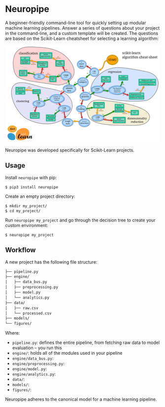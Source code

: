 # Neuropipe

A beginner-friendly command-line tool for quickly setting up modular machine learning pipelines. Answer a series of questions about your project in the command-line, and a custom template will be created. The questions are based on the Scikit-Learn cheatsheet for selecting a learning algorithm:

![Scikit-Learn Cheatsheet](docs/cheatsheet.png)

Neuropipe was developed specifically for Scikit-Learn projects.

<!--__Notable projects using neuropipe:__
* Poirot – plagiarism detection software
* BitVision – Bitcoin trading CLI that uses machine learning to predict price movements
* Sediment – program that predicts the quality of a wine given its physicochemical properties
* Aaron's LING 406 Project – program that classifies the sentiment of Bitcoin-related news headlines-->

## Usage

Install `neuropipe` with pip:

```
$ pip3 install neuropipe
 ```

Create an empty project directory:

```
$ mkdir my_project/
$ cd my_project/
```

Run `neuropipe my_project` and go through the decision tree to create your custom environment:

```
$ neuropipe my_project
```

## Workflow

A new project has the following file structure:

```bash
├── pipeline.py
├── engine/
│   ├── data_bus.py
│   ├── preprocessing.py
│   ├── model.py
│   └── analytics.py
├── data/
│   ├── raw.csv
│   └── processed.csv
├── models/
└── figures/
```

Where:
* `pipeline.py`: defines the entire pipeline, from fetching raw data to model evaluation – you run this
* `engine/`: holds all of the modules used in your pipeline
* `engine/data_bus.py`: 
* `engine/preprocessing.py`:
* `engine/model.py`:
* `engine/analytics.py`:
* `data/`:
* `models/`:
* `figures/`: 

Neuropipe adheres to the canonical model for a machine learning pipeline.

<!--## Pending Features
There's a lot of potential for this project. I'd like to turn this into a robust tool for easily scaffolding Scikit-Learn pipelines. Right now, the command-line questionnaire helps with generating custom `model.py` and `analytics.py` files, but in the future a user could provide more information about their dataset (i.e. if it's structured or unstructured, text, image, time series, etc.) and problem domain. That way, `preprocessing.py` could be populated with common preprocessing and data wrangling functions tailored to the user's task at hand. 
I'd also like to add more options for exploratory data analysis, feature selection, model evaluation, and cloud deployment.
* Easily generate random datasets, convert CSVs or dictionaries into dataframes, load toy datasets, or wrap your own functions for loading data
* Automatic caching for pre and post-processed datasets, so data doesn't have to be re-fetched (or scraped) on each run
* Use common data wrangling operations, such as breaking a list into n-sized sublists
* Answer a command-line questionnaire to automatically narrow down the learning algorithms available for you to test
* Use common model evaluation methods and metrics
* Visualize your dataset, the training process, and your results
* Serialize your pipeline and model
* Deploy as a Flask app
* Run preprocessing and training functions in parallel
